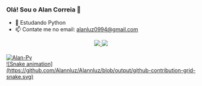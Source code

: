### Olá! Sou o Alan Correia  👋
- 🌱 Estudando Python
- 📫 Contate me no email: alanluz0994@gmail.com  
<div align="center">
  <a href="https://github.com/AlannLuz">
  <img height="120em" src="https://github-readme-stats.vercel.app/api?username=AlannLuz&show_icons=true&theme=dark&include_all_commits=true&count_private=true"/>
  <img height="120em" src="https://github-readme-stats.vercel.app/api/top-langs/?username=AlannLuz&layout=compact&langs_count=7&theme=dark"/>
</div>
<div style="display: inline_block"><br>
  <img align="center" alt="Alan-Py" height="30" width="40" src="https://cdn.jsdelivr.net/gh/devicons/devicon/icons/python/python-original.svg"/>
</div>
<div>
![Snake animation](https://github.com/Alannluz/Alannluz/blob/output/github-contribution-grid-snake.svg)
</div>
